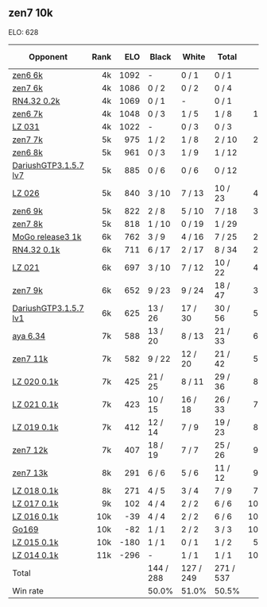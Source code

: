 ## zen7 10k ##

ELO: 628

Opponent | Rank | ELO | Black | White | Total | Win rate
---------|-----:|----:|-------|-------|-------|-------:
[zen6 6k](zen6%206k.md) | 4k | 1092 | - | 0 / 1 | 0 / 1 | 0.0%
[zen7 6k](zen7%206k.md) | 4k | 1086 | 0 / 2 | 0 / 2 | 0 / 4 | 0.0%
[RN4.32 0.2k](RN4.32%200.2k.md) | 4k | 1069 | 0 / 1 | - | 0 / 1 | 0.0%
[zen6 7k](zen6%207k.md) | 4k | 1048 | 0 / 3 | 1 / 5 | 1 / 8 | 12.5%
[LZ 031](LZ%20031.md) | 4k | 1022 | - | 0 / 3 | 0 / 3 | 0.0%
[zen7 7k](zen7%207k.md) | 5k | 975 | 1 / 2 | 1 / 8 | 2 / 10 | 20.0%
[zen6 8k](zen6%208k.md) | 5k | 961 | 0 / 3 | 1 / 9 | 1 / 12 | 8.3%
[DariushGTP3.1.5.7 lv7](DariushGTP3.1.5.7%20lv7.md) | 5k | 885 | 0 / 6 | 0 / 6 | 0 / 12 | 0.0%
[LZ 026](LZ%20026.md) | 5k | 840 | 3 / 10 | 7 / 13 | 10 / 23 | 43.5%
[zen6 9k](zen6%209k.md) | 5k | 822 | 2 / 8 | 5 / 10 | 7 / 18 | 38.9%
[zen7 8k](zen7%208k.md) | 5k | 818 | 1 / 10 | 0 / 19 | 1 / 29 | 3.4%
[MoGo release3 1k](MoGo%20release3%201k.md) | 6k | 762 | 3 / 9 | 4 / 16 | 7 / 25 | 28.0%
[RN4.32 0.1k](RN4.32%200.1k.md) | 6k | 711 | 6 / 17 | 2 / 17 | 8 / 34 | 23.5%
[LZ 021](LZ%20021.md) | 6k | 697 | 3 / 10 | 7 / 12 | 10 / 22 | 45.5%
[zen7 9k](zen7%209k.md) | 6k | 652 | 9 / 23 | 9 / 24 | 18 / 47 | 38.3%
[DariushGTP3.1.5.7 lv1](DariushGTP3.1.5.7%20lv1.md) | 6k | 625 | 13 / 26 | 17 / 30 | 30 / 56 | 53.6%
[aya 6.34](aya%206.34.md) | 7k | 588 | 13 / 20 | 8 / 13 | 21 / 33 | 63.6%
[zen7 11k](zen7%2011k.md) | 7k | 582 | 9 / 22 | 12 / 20 | 21 / 42 | 50.0%
[LZ 020 0.1k](LZ%20020%200.1k.md) | 7k | 425 | 21 / 25 | 8 / 11 | 29 / 36 | 80.6%
[LZ 021 0.1k](LZ%20021%200.1k.md) | 7k | 423 | 10 / 15 | 16 / 18 | 26 / 33 | 78.8%
[LZ 019 0.1k](LZ%20019%200.1k.md) | 7k | 412 | 12 / 14 | 7 / 9 | 19 / 23 | 82.6%
[zen7 12k](zen7%2012k.md) | 7k | 407 | 18 / 19 | 7 / 7 | 25 / 26 | 96.2%
[zen7 13k](zen7%2013k.md) | 8k | 291 | 6 / 6 | 5 / 6 | 11 / 12 | 91.7%
[LZ 018 0.1k](LZ%20018%200.1k.md) | 8k | 271 | 4 / 5 | 3 / 4 | 7 / 9 | 77.8%
[LZ 017 0.1k](LZ%20017%200.1k.md) | 9k | 102 | 4 / 4 | 2 / 2 | 6 / 6 | 100.0%
[LZ 016 0.1k](LZ%20016%200.1k.md) | 10k | -39 | 4 / 4 | 2 / 2 | 6 / 6 | 100.0%
[Go169](Go169.md) | 10k | -82 | 1 / 1 | 2 / 2 | 3 / 3 | 100.0%
[LZ 015 0.1k](LZ%20015%200.1k.md) | 10k | -180 | 1 / 1 | 0 / 1 | 1 / 2 | 50.0%
[LZ 014 0.1k](LZ%20014%200.1k.md) | 11k | -296 | - | 1 / 1 | 1 / 1 | 100.0%
Total | | | 144 / 288 | 127 / 249 | 271 / 537 | 
Win rate| | | 50.0% | 51.0% | 50.5% | 
